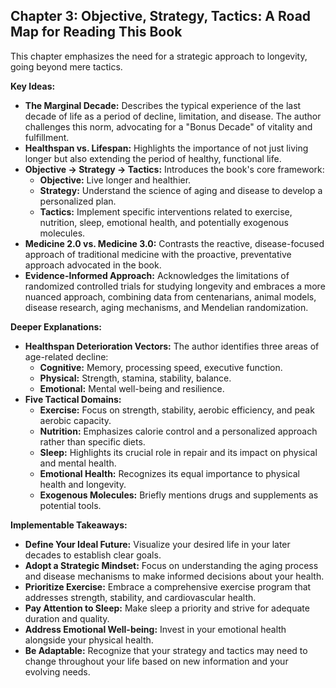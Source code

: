 ## Chapter 3: Objective, Strategy, Tactics: A Road Map for Reading This Book

This chapter emphasizes the need for a strategic approach to longevity, going beyond mere tactics.

**Key Ideas:**

* **The Marginal Decade:**  Describes the typical experience of the last decade of life as a period of decline, limitation, and disease. The author challenges this norm, advocating for a "Bonus Decade" of vitality and fulfillment.
* **Healthspan vs. Lifespan:**  Highlights the importance of not just living longer but also extending the period of healthy, functional life.
* **Objective → Strategy → Tactics:** Introduces the book's core framework:
    * **Objective:**  Live longer and healthier.
    * **Strategy:** Understand the science of aging and disease to develop a personalized plan.
    * **Tactics:** Implement specific interventions related to exercise, nutrition, sleep, emotional health, and potentially exogenous molecules.
* **Medicine 2.0 vs. Medicine 3.0:** Contrasts the reactive, disease-focused approach of traditional medicine with the proactive, preventative approach advocated in the book.
* **Evidence-Informed Approach:**  Acknowledges the limitations of randomized controlled trials for studying longevity and embraces a more nuanced approach, combining data from centenarians, animal models, disease research, aging mechanisms, and Mendelian randomization.

**Deeper Explanations:**

* **Healthspan Deterioration Vectors:** The author identifies three areas of age-related decline:
    * **Cognitive:** Memory, processing speed, executive function.
    * **Physical:** Strength, stamina, stability, balance.
    * **Emotional:**  Mental well-being and resilience.
* **Five Tactical Domains:**
    * **Exercise:**  Focus on strength, stability, aerobic efficiency, and peak aerobic capacity.
    * **Nutrition:** Emphasizes calorie control and a personalized approach rather than specific diets.
    * **Sleep:** Highlights its crucial role in repair and its impact on physical and mental health.
    * **Emotional Health:** Recognizes its equal importance to physical health and longevity.
    * **Exogenous Molecules:** Briefly mentions drugs and supplements as potential tools.

**Implementable Takeaways:**

* **Define Your Ideal Future:**  Visualize your desired life in your later decades to establish clear goals.
* **Adopt a Strategic Mindset:**  Focus on understanding the aging process and disease mechanisms to make informed decisions about your health.
* **Prioritize Exercise:**  Embrace a comprehensive exercise program that addresses strength, stability, and cardiovascular health.
* **Pay Attention to Sleep:**  Make sleep a priority and strive for adequate duration and quality.
* **Address Emotional Well-being:**  Invest in your emotional health alongside your physical health. 
* **Be Adaptable:**  Recognize that your strategy and tactics may need to change throughout your life based on new information and your evolving needs.